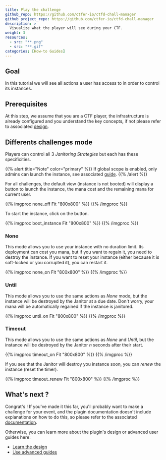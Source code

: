 ```yaml
---
title: Play the challenge
github_repo: https://github.com/ctfer-io/ctfd-chall-manager
github_project_repo: https://github.com/ctfer-io/ctfd-chall-manager
description: >
  Visualize what the player will see during your CTF.
weight: 3
resources:
  - src: "**.png"
  - src: "**.gif"
categories: [How-to Guides]
---
```


## Goal 
In this tutorial we will see all actions a user has access to in order to control its instances.

## Prerequisites
At this step, we assume that you are a CTF player, the infrastructure is already configured and you understand the key concepts, if not please refer to associated [design](/docs/ctfd-chall-manager/design).

## Differents challenges mode

Players can control all 3 *Janitoring Strategies* but each has these specificities.

{{% alert title="Note" color="primary" %}}
If global scope is enabled, only admins can launch the instance, see associated [guide](/docs/ctfd-chall-manager/guides/panel).
{{% /alert %}}

For all challenges, the default view (instance is not booted) will display a button to launch the instance, the mana cost and the remaining mana for current user.

{{% imgproc none_off Fit "800x800" %}}
{{% /imgproc %}}

To start the instance, click on the button.

{{% imgproc boot_instance Fit "800x800" %}}
{{% /imgproc %}}

### None
This mode allows you to use your instance with no duration limit.
Its deployment can cost you mana, but if you want to regain it, you need to destroy the instance.
If you want to reset your instance (either because it is soft-locked or you corrupted it), you can restart it.

{{% imgproc none_on Fit "800x800" %}}
{{% /imgproc %}}


### Until

This mode allows you to use the same actions as *None* mode, but the instance will be destroyed by the Janitor at a due date.
Don't worry, your mana will be automatically regained if the instance is janitored.

{{% imgproc until_on Fit "800x800" %}}
{{% /imgproc %}}

### Timeout
This mode allows you to use the same actions as *None* and *Until*, but the instance will be destroyed by the Janitor *n* seconds after their start.

{{% imgproc timeout_on Fit "800x800" %}}
{{% /imgproc %}}

If you see that the Janitor will destroy you instance soon, you can *renew* the instance (reset the timer).

{{% imgproc timeout_renew Fit "800x800" %}}
{{% /imgproc %}}


## What's next ?
Congrat's ! If you've made it this far, you'll probably want to make a challenge for your event, and the plugin documentation doesn't include explanations on how to do this, so please refer to the associated [documentation](/docs/chall-manager/challmaker-guides/).

Otherwise, you can learn more about the plugin's design or advanced user guides here:
* [Learn the design](/docs/ctfd-chall-manager/design)
* [Use advanced guides](/docs/ctfd-chall-manager/guides)

